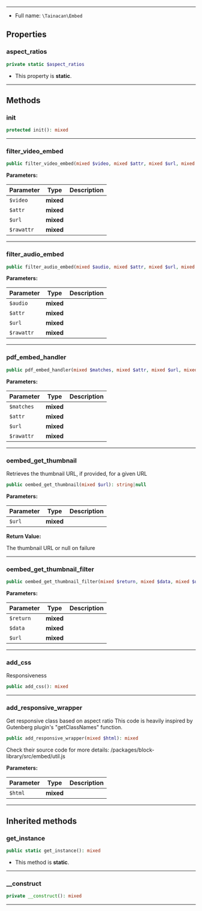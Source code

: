 
***

* Full name: `\Tainacan\Embed`

## Properties

### aspect_ratios

```php
private static $aspect_ratios
```

* This property is **static**.

***

## Methods

### init

```php
protected init(): mixed
```

***

### filter_video_embed

```php
public filter_video_embed(mixed $video, mixed $attr, mixed $url, mixed $rawattr): mixed
```

**Parameters:**

| Parameter  | Type      | Description |
|------------|-----------|-------------|
| `$video`   | **mixed** |             |
| `$attr`    | **mixed** |             |
| `$url`     | **mixed** |             |
| `$rawattr` | **mixed** |             |

***

### filter_audio_embed

```php
public filter_audio_embed(mixed $audio, mixed $attr, mixed $url, mixed $rawattr): mixed
```

**Parameters:**

| Parameter  | Type      | Description |
|------------|-----------|-------------|
| `$audio`   | **mixed** |             |
| `$attr`    | **mixed** |             |
| `$url`     | **mixed** |             |
| `$rawattr` | **mixed** |             |

***

### pdf_embed_handler

```php
public pdf_embed_handler(mixed $matches, mixed $attr, mixed $url, mixed $rawattr): mixed
```

**Parameters:**

| Parameter  | Type      | Description |
|------------|-----------|-------------|
| `$matches` | **mixed** |             |
| `$attr`    | **mixed** |             |
| `$url`     | **mixed** |             |
| `$rawattr` | **mixed** |             |

***

### oembed_get_thumbnail

Retrieves the thumbnail URL, if provided, for a given URL

```php
public oembed_get_thumbnail(mixed $url): string|null
```

**Parameters:**

| Parameter | Type      | Description |
|-----------|-----------|-------------|
| `$url`    | **mixed** |             |

**Return Value:**

The thumbnail URL or null on failure

***

### oembed_get_thumbnail_filter

```php
public oembed_get_thumbnail_filter(mixed $return, mixed $data, mixed $url): mixed
```

**Parameters:**

| Parameter | Type      | Description |
|-----------|-----------|-------------|
| `$return` | **mixed** |             |
| `$data`   | **mixed** |             |
| `$url`    | **mixed** |             |

***

### add_css

Responsiveness

```php
public add_css(): mixed
```

***

### add_responsive_wrapper

Get responsive class based on aspect ratio
This code is heavily inspired by Gutenberg plugin's "getClassNames" function.

```php
public add_responsive_wrapper(mixed $html): mixed
```

Check their source code for more details: /packages/block-library/src/embed/util.js

**Parameters:**

| Parameter | Type      | Description |
|-----------|-----------|-------------|
| `$html`   | **mixed** |             |

***

## Inherited methods

### get_instance

```php
public static get_instance(): mixed
```

* This method is **static**.
***

### __construct

```php
private __construct(): mixed
```

***
